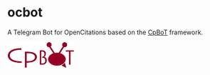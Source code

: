 # ocbot
A Telegram Bot for OpenCitations based on the [CpBoT](https://github.com/ivanhb/CpBoT) framework.

<img style="float:left" src="https://github.com/ivanhb/CpBoT/blob/master/doc/logo.png" width="150"/>
